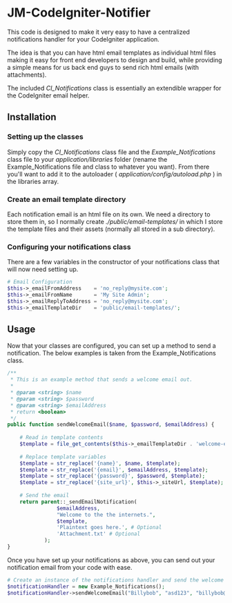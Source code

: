 JM-CodeIgniter-Notifier
=======================

This code is designed to make it very easy to have a centralized notifications handler for your CodeIgniter application. 

The idea is that you can have html email templates as individual html files making it easy for front end developers to design and build, while providing a simple means for us back end guys to send rich html emails (with attachments).

The included _CI_Notifications_ class is essentially an extendible wrapper for the CodeIgniter email helper.

## Installation
### Setting up the classes
Simply copy the _CI_Notifications_ class file and the _Example_Notifications_ class file to your _application/libraries_ folder (rename the Example_Notifications file and class to whatever you want). From there you'll want to add it to the autoloader ( _application/config/autoload.php_ ) in the libraries array.

### Create an email template directory
Each notification email is an html file on its own. We need a directory to store them in, so I normally create _./public/email-templates/_ in which I store the template files and their assets (normally all stored in a sub directory).

### Configuring your notifications class
There are a few variables in the constructor of your notifications class that will now need setting up.

```php
# Email Configuration
$this->_emailFromAddress    = 'no_reply@mysite.com';
$this->_emailFromName       = 'My Site Admin';
$this->_emailReplyToAddress = 'no_reply@mysite.com';
$this->_emailTemplateDir    = 'public/email-templates/';
```
    
## Usage
Now that your classes are configured, you can set up a method to send a notification. The below examples is taken from the Example_Notifications class.
    
```php
/**
 * This is an example method that sends a welcome email out.
 * 
 * @param <string> $name
 * @param <string> $password
 * @param <string> $emailAddress 
 * return <boolean>
 */
public function sendWelcomeEmail($name, $password, $emailAddress) {
    
    # Read in template contents
    $template = file_get_contents($this->_emailTemplateDir . 'welcome-email.html');
    
    # Replace template variables
    $template = str_replace('{name}', $name, $template);
    $template = str_replace('{email}', $emailAddress, $template);
    $template = str_replace('{password}', $password, $template);
    $template = str_replace('{site_url}', $this->_siteUrl, $template);
            
    # Send the email
    return parent::_sendEmailNotification(
                $emailAddress, 
                "Welcome to the the internets.", 
                $template, 
                'Plaintext goes here.', # Optional
                'Attachment.txt' # Optional
            ); 
}
```
    
Once you have set up your notifications as above, you can send out your notification email from your code with ease.

```php
# Create an instance of the notifications handler and send the welcome email
$notificationHandler = new Example_Notifications();
$notificationHandler->sendWelcomeEmail("Billybob", "asd123", "billybob@gmail.com");
```
